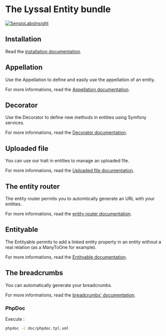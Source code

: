 # The Lyssal Entity bundle

[![SensioLabsInsight](https://insight.sensiolabs.com/projects/385cc3a7-62fd-4af1-8a45-08d3fa598099/small.png)](https://insight.sensiolabs.com/projects/385cc3a7-62fd-4af1-8a45-08d3fa598099)


## Installation

Read the [installation documentation](doc/Installation.md).


## Appellation

Use the Appellation to define and easily use the appellation of an entity.

For more informations, read the [Appellation documentation](doc/Appellation.md).


## Decorator

Use the Decorator to define new methods in entities using Symfony services.

For more informations, read the [Decorator documentation](doc/Decorator.md).


## Uploaded file

You can use our trait in entities to manage an uploaded file.

For more informations, read the [Uploaded file documentation](doc/UploadedFile.md).


## The entity router

The entity router permits you to automtically generate an URL with your entities.

For more informations, read the [entity router documentation](doc/EntityRouter.md).


## Entityable

The Entityable permits to add a linked entity property in an entity without a real relation (as a ManyToOne for example).

For more informations, read the [Entityable documentation](doc/Entityable.md).


## The breadcrumbs

You can automatically generate your breadcrumbs.

For more informations, read the [breadcrumbs' documentation](doc/Breadcrumbs.md).


### PhpDoc

Execute :

```sh
phpdoc -c doc/phpdoc.tpl.xml
```
